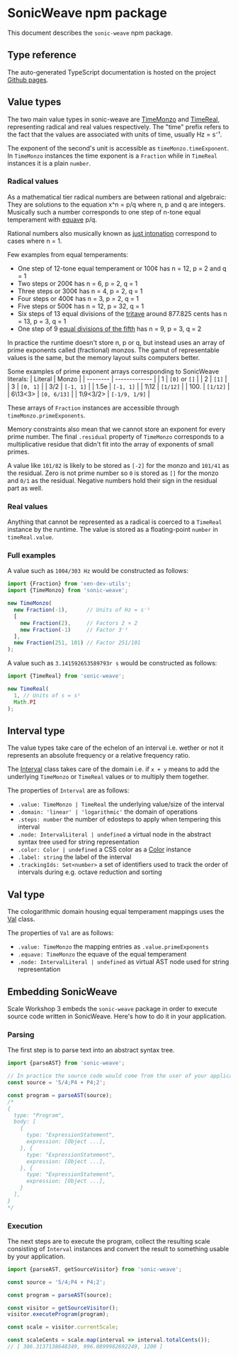 # SonicWeave npm package
This document describes the `sonic-weave` npm package.

## Type reference
The auto-generated TypeScript documentation is hosted on the project [Github pages](https://xenharmonic-devs.github.io/sonic-weave/).

## Value types
The two main value types in sonic-weave are [TimeMonzo](https://xenharmonic-devs.github.io/sonic-weave/classes/TimeMonzo.html) and [TimeReal](https://xenharmonic-devs.github.io/sonic-weave/classes/TimeReal.html), representing radical and real values respectively. The "time" prefix refers to the fact that the values are associated with units of time, usually Hz = s⁻¹.

The exponent of the second's unit is accessible as `timeMonzo.timeExponent`. In `TimeMonzo` instances the time exponent is a `Fraction` while in `TimeReal` instances it is a plain `number`.

### Radical values
As a mathematical tier radical numbers are between rational and algebraic: They are solutions to the equation x^n = p/q where n, p and q are integers. Musically such a number corresponds to one step of n-tone equal temperament with [equave](https://en.xen.wiki/w/Equave) p/q.

Rational numbers also musically known as [just intonation](https://en.xen.wiki/w/Just_intonation) correspond to cases where n = 1.

Few examples from equal temperaments:
- One step of 12-tone equal temperament or 100¢ has n = 12, p = 2 and q = 1
- Two steps or 200¢ has n = 6, p = 2, q = 1
- Three steps or 300¢ has n = 4, p = 2, q = 1
- Four steps or 400¢ has n = 3, p = 2, q = 1
- Five steps or 500¢ has n = 12, p = 32, q = 1
- Six steps of 13 equal divisions of the [tritave](https://en.xen.wiki/w/3/1) around 877.825 cents has n = 13, p = 3, q = 1
- One step of 9 [equal divisions of the fifth](https://en.xen.wiki/w/EDF) has n = 9, p = 3, q = 2

In practice the runtime doesn't store n, p or q, but instead uses an array of prime exponents called (fractional) monzos. The gamut of representable values is the same, but the memory layout suits computers better.

Some examples of prime exponent arrays corresponding to SonicWeave literals:
| Literal  | Monzo         |
| -------- | ------------- |
| 1        | `[0]` or `[]` |
| 2        | `[1]`         |
| 3        | `[0, 1]`      |
| 3/2      | `[-1, 1]`     |
| 1.5e     | `[-1, 1]`     |
| 1\12     | `[1/12]`      |
| 100.     | `[1/12]`      |
| 6\13<3>  | `[0, 6/13]`   |
| 1\9<3/2> | `[-1/9, 1/9]` |

These arrays of `Fraction` instances are accessible through `timeMonzo.primeExponents`.

Memory constraints also mean that we cannot store an exponent for every prime number. The final `.residual` property of `TimeMonzo` corresponds to a multiplicative residue that didn't fit into the array of exponents of small primes.

A value like `101/82` is likely to be stored as `[-2]` for the monzo and `101/41` as the residual. Zero is not prime number so `0` is stored as `[]` for the monzo and `0/1` as the residual. Negative numbers hold their sign in the residual part as well.

### Real values
Anything that cannot be represented as a radical is coerced to a `TimeReal` instance by the runtime. The value is stored as a floating-point `number` in `timeReal.value`.

### Full examples

A value such as `1004/303 Hz` would be constructed as follows:
```ts
import {Fraction} from 'xen-dev-utils';
import {TimeMonzo} from 'sonic-weave';

new TimeMonzo(
  new Fraction(-1),      // Units of Hz = s⁻¹
  [
    new Fraction(2),     // Factors 2 × 2
    new Fraction(-1)     // Factor 3⁻¹
  ],
  new Fraction(251, 101) // Factor 251/101
);
```

A value such as `3.141592653589793r s` would be constructed as follows:
```ts
import {TimeReal} from 'sonic-weave';

new TimeReal(
  1, // Units of s = s¹
  Math.PI
);
```

## Interval type
The value types take care of the echelon of an interval i.e. wether or not it represents an absolute frequency or a relative frequency ratio.

The [Interval](https://xenharmonic-devs.github.io/sonic-weave/classes/Interval.html) class takes care of the domain i.e. if `x + y` means to add the underlying `TimeMonzo` or `TimeReal` values or to multiply them together.

The properties of `Interval` are as follows:

- `.value: TimeMonzo | TimeReal` the underlying value/size of the interval
- `.domain: 'linear' | 'logarithmic'` the domain of operations
- `.steps: number` the number of edosteps to apply when tempering this interval
- `.node: IntervalLiteral | undefined` a virtual node in the abstract syntax tree used for string representation
- `.color: Color | undefined` a CSS color as a [Color](https://xenharmonic-devs.github.io/sonic-weave/classes/Color.html) instance
- `.label: string` the label of the interval
- `.trackingIds: Set<number>` a set of identifiers used to track the order of intervals during e.g. octave reduction and sorting

## Val type
The cologarithmic domain housing equal temperament mappings uses the [Val](https://xenharmonic-devs.github.io/sonic-weave/classes/Val.html) class.

The properties of `Val` are as follows:

- `.value: TimeMonzo` the mapping entries as `.value.primeExponents`
- `.equave: TimeMonzo` the equave of the equal temperament
- `.node: IntervalLiteral | undefined` as virtual AST node used for string representation

## Embedding SonicWeave
Scale Workshop 3 embeds the `sonic-weave` package in order to execute source code written in SonicWeave. Here's how to do it in your application.

### Parsing
The first step is to parse text into an abstract syntax tree.
```ts
import {parseAST} from 'sonic-weave';

// In practice the source code would come from the user of your application.
const source = '5/4;P4 + P4;2';

const program = parseAST(source);
/*
{
  type: "Program",
  body: [
    {
      type: "ExpressionStatement",
      expression: [Object ...],
    }, {
      type: "ExpressionStatement",
      expression: [Object ...],
    }, {
      type: "ExpressionStatement",
      expression: [Object ...],
    }
  ],
}
*/
```

### Execution
The next steps are to execute the program, collect the resulting scale consisting of `Interval` instances and convert the result to something usable by your application.
```ts
import {parseAST, getSourceVisitor} from 'sonic-weave';

const source = '5/4;P4 + P4;2';

const program = parseAST(source);

const visitor = getSourceVisitor();
visitor.executeProgram(program);

const scale = visitor.currentScale;

const scaleCents = scale.map(interval => interval.totalCents());
// [ 386.3137138648349, 996.0899982692249, 1200 ]
```
